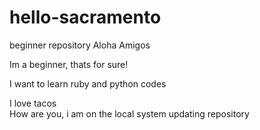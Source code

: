 # hello-sacramento
beginner repository
Aloha Amigos

Im a beginner, thats for sure!

I want to learn ruby and python codes

I love tacos																			
How are you, i am on the local system updating repository

